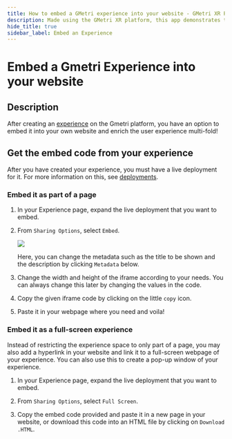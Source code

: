 ```yaml
---
title: How to embed a GMetri experience into your website - GMetri XR Platform
description: Made using the GMetri XR platform, this app demonstrates the compatibility of the GMetri platform with external services like chatbot.
hide_title: true
sidebar_label: Embed an Experience
---
```


# Embed a Gmetri Experience into your website

## Description

After creating an [experience](../../../Features/Create/experiences/) on the Gmetri platform, you have an option to embed it into your own website and enrich the user experience multi-fold!

## Get the embed code from your experience

After you have created your experience, you must have a live deployment for it. For more information on this, see [deployments](../../../Features/Publish/).

### Embed it as part of a page

1. In your Experience page, expand the live deployment that you want to embed.

2. From `Sharing Options`, select `Embed`.
    
    ![](https://r.vrgmetri.com/image/q_90/gb-web/portal-docs/assets/img/screenshots/embed_options_iframe.png.jpg#boxShadow)

    Here, you can change the metadata such as the title to be shown and the description by clicking `Metadata` below.

3. Change the width and height of the iframe according to your needs. You can always change this later by changing the values in the code.

4. Copy the given iframe code by clicking on the little `copy` icon.

5. Paste it in your webpage where you need and voila!

### Embed it as a full-screen experience

Instead of restricting the experience space to only part of a page, you may also add a hyperlink in your website and link it to a full-screen webpage of your experience. You can also use this to create a pop-up window of your experience.

1. In your Experience page, expand the live deployment that you want to embed.

2. From `Sharing Options`, select `Full Screen`.

3. Copy the embed code provided and paste it in a new page in your website, or download this code into an HTML file by clicking on `Download .HTML`. 